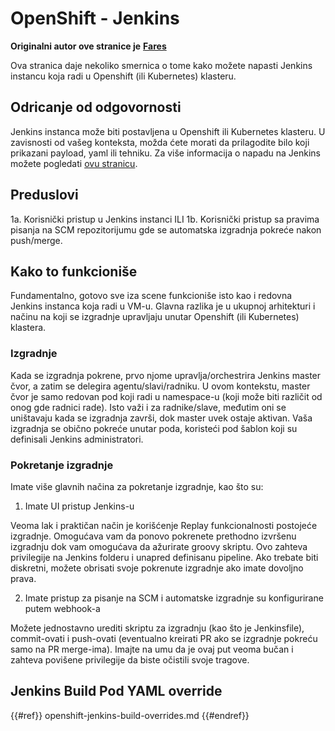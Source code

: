# OpenShift - Jenkins

**Originalni autor ove stranice je** [**Fares**](https://www.linkedin.com/in/fares-siala/)

Ova stranica daje nekoliko smernica o tome kako možete napasti Jenkins instancu koja radi u Openshift (ili Kubernetes) klasteru.

## Odricanje od odgovornosti

Jenkins instanca može biti postavljena u Openshift ili Kubernetes klasteru. U zavisnosti od vašeg konteksta, možda ćete morati da prilagodite bilo koji prikazani payload, yaml ili tehniku. Za više informacija o napadu na Jenkins možete pogledati [ovu stranicu](../../../pentesting-ci-cd/jenkins-security/).

## Preduslovi

1a. Korisnički pristup u Jenkins instanci ILI 1b. Korisnički pristup sa pravima pisanja na SCM repozitorijumu gde se automatska izgradnja pokreće nakon push/merge.

## Kako to funkcioniše

Fundamentalno, gotovo sve iza scene funkcioniše isto kao i redovna Jenkins instanca koja radi u VM-u. Glavna razlika je u ukupnoj arhitekturi i načinu na koji se izgradnje upravljaju unutar Openshift (ili Kubernetes) klastera.

### Izgradnje

Kada se izgradnja pokrene, prvo njome upravlja/orchestrira Jenkins master čvor, a zatim se delegira agentu/slavi/radniku. U ovom kontekstu, master čvor je samo redovan pod koji radi u namespace-u (koji može biti različit od onog gde radnici rade). Isto važi i za radnike/slave, međutim oni se uništavaju kada se izgradnja završi, dok master uvek ostaje aktivan. Vaša izgradnja se obično pokreće unutar poda, koristeći pod šablon koji su definisali Jenkins administratori.

### Pokretanje izgradnje

Imate više glavnih načina za pokretanje izgradnje, kao što su:

1. Imate UI pristup Jenkins-u

Veoma lak i praktičan način je korišćenje Replay funkcionalnosti postojeće izgradnje. Omogućava vam da ponovo pokrenete prethodno izvršenu izgradnju dok vam omogućava da ažurirate groovy skriptu. Ovo zahteva privilegije na Jenkins folderu i unapred definisanu pipeline. Ako trebate biti diskretni, možete obrisati svoje pokrenute izgradnje ako imate dovoljno prava.

2. Imate pristup za pisanje na SCM i automatske izgradnje su konfigurirane putem webhook-a

Možete jednostavno urediti skriptu za izgradnju (kao što je Jenkinsfile), commit-ovati i push-ovati (eventualno kreirati PR ako se izgradnje pokreću samo na PR merge-ima). Imajte na umu da je ovaj put veoma bučan i zahteva povišene privilegije da biste očistili svoje tragove.

## Jenkins Build Pod YAML override

{{#ref}}
openshift-jenkins-build-overrides.md
{{#endref}}
